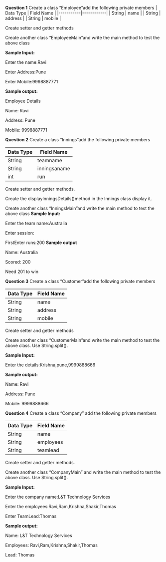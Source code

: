 **Question 1**
Create a class “Employee”add the following private members
| Data Type | Field Name |
|-----------|------------|
| String    | name       |
| String    | address    |
| String    | mobile     |

Create setter and getter methods

Create another class “EmployeeMain”and write the main method to test the above class

**Sample Input:**

Enter the name:Ravi

Enter Address:Pune

Enter Mobile:9998887771

**Sample output:**

Employee Details

Name: Ravi

Address: Pune

Mobile: 9998887771

**Question 2**
Create a class “Innings”add the following private members

| Data Type | Field Name   |
|-----------|--------------|
| String    | teamname     |
| String    | inningsaname |
| int       | run          |

Create setter and getter methods. 

Create the displayInningsDetails()method in the Innings class display it.

Create another class “InningsMain”and write the main method to test the above class
**Sample Input:**

Enter the team name:Australia

Enter session:

FirstEnter runs:200
**Sample output**

Name: Australia

Scored: 200

Need 201 to win

**Question 3**
Create a class “Customer”add the following private members

| Data Type | Field Name |
|-----------|------------|
| String    | name       |
| String    | address    |
| String    | mobile     |

Create setter and getter methods

Create another class “CustomerMain”and write the main method to test the above class. Use String.split().

**Sample Input:**

Enter the details:Krishna,pune,9999888666

**Sample output:**

Name: Ravi

Address: Pune

Mobile: 9999888666

**Question 4**
Create a class “Company” add the following private members

| Data Type | Field Name |
|-----------|------------|
| String    | name       |
| String    | employees  |
| String    | teamlead   |

Create setter and getter methods.

Create another class “CompanyMain” and write the main method to test the above class. Use String.split().

**Sample Input:**

Enter the company name:L&T Technology Services

Enter the employees:Ravi,Ram,Krishna,Shakir,Thomas

Enter TeamLead:Thomas

**Sample output:**

Name: L&T Technology Services

Employees: Ravi,Ram,Krishna,Shakir,Thomas

Lead: Thomas
